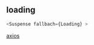## loading
```js
<Suspense fallbach={Loading} >
```

[axios](https://www.npmjs.com/package/react-axios)
